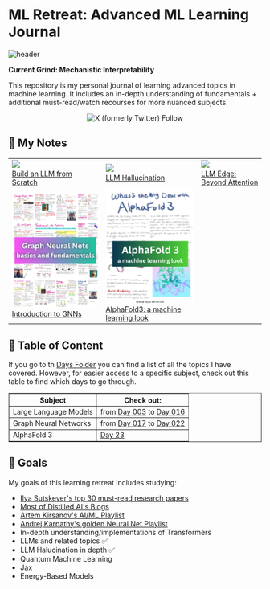 # ML Retreat: Advanced ML Learning Journal

![header](assets/header.png)

**Current Grind: Mechanistic Interpretability**

This repository is my personal journal of learning advanced topics in machine learning. It includes an in-depth understanding of fundamentals + additional must-read/watch recourses for more nuanced subjects.

<div align="center">
  <img alt="X (formerly Twitter) Follow" src="https://img.shields.io/twitter/follow/Hesamation" width=250>
</div>

## 📝 My Notes
<div align="center">
  <table>
    <tr>
      <td>
        <img src="assets/LLM-from-scratch-notes.png" width="300"/>
        <br/>
        <a href="assets/LLM-from-scratch-notes.pdf">Build an LLM from Scratch</a>
      </td>
      <td>
        <img src="assets/LLM-hallucination.jpg" width="300"/>
        <br/>
        <a href="assets/LLM-Hallucination.pdf">LLM Hallucination</a>
      </td>
      <td>
        <img src="assets/LLM-Edge-Beyond-Attention.png" width="300"/>
        <br/>
        <a href="assets/LLM-Edge-Beyond-Attention.pdf">LLM Edge: Beyond Attention</a>
      </td>
    </tr>
    <tr>
      <td>
        <img src="assets/introduction-to-GNN.png" width="300"/>
        <br/>
        <a href="assets/introduction-to-GNN.pdf">Introduction to GNNs</a>
      </td>
      <td>
        <img src="assets/AlphaFold3.png" width="300"/>
        <br/>
        <a href="assets/AlphaFold3.pdf">AlphaFold3: a machine learning look</a>
      </td>
    </tr>
  </table>
</div>

## 📕 Table of Content
If you go to th [Days Folder](Days/) you can find a list of all the topics I have covered. However, for easier access to a specific subject, check out this table to find which days to go through.

<div align="center">
  <table border="1">
    <tr>
      <th>Subject</th>
      <th>Check out:</th>
    </tr>
    <tr>
      <td>Large Language Models</td>
      <td>from <a href="Days\003 (llm fundamentals, pos embedding)">Day 003</a> to <a href="Days\016 (Multi Modal LM)">Day 016</a></td>
    </tr>
    <tr>
      <td>Graph Neural Networks</td>
      <td>from <a href="Days\017 (GNN)">Day 017</a>  to <a href="Days\022 (GNN)">Day 022</a></td></td>
    </tr>
    <tr>
      <td>AlphaFold 3</td>
      <td><a href="Days\023 (AlphaFold)">Day 23</a></td>
    </tr>
  </table>
</div>


## 🎯 Goals

My goals of this learning retreat includes studying: 

- [Ilya Sutskever's top 30 must-read research papers](https://aman.ai/primers/ai/top-30-papers/)
- [Most of Distilled AI's Blogs](https://aman.ai/primers/ai/)
- [Artem Kirsanov's AI/ML Playlist](https://www.youtube.com/playlist?list=PLgtmMKe4spCPsxyMpg-sxf3EcbsFYlzPK)
- [Andrej Karpathy's golden Neural Net Playlist](https://www.youtube.com/playlist?list=PLAqhIrjkxbuWI23v9cThsA9GvCAUhRvKZ)
- In-depth understanding/implementations of Transformers
- LLMs and related topics ✅
- LLM Halucination in depth ✅
- Quantum Machine Learning
- Jax
- Energy-Based Models